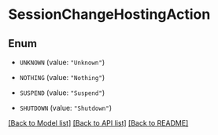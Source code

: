 # SessionChangeHostingAction

## Enum


* `UNKNOWN` (value: `"Unknown"`)

* `NOTHING` (value: `"Nothing"`)

* `SUSPEND` (value: `"Suspend"`)

* `SHUTDOWN` (value: `"Shutdown"`)


[[Back to Model list]](../README.md#documentation-for-models) [[Back to API list]](../README.md#documentation-for-api-endpoints) [[Back to README]](../README.md)



